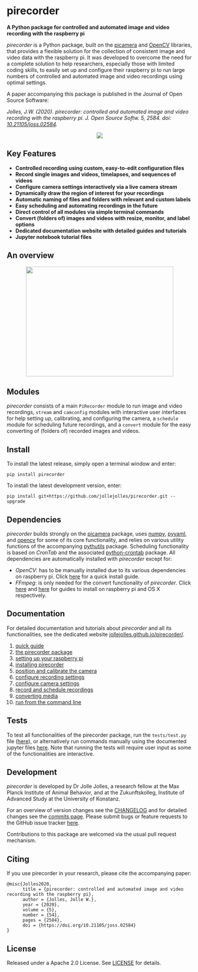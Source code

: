 # pirecorder
**A Python package for controlled and automated image and video recording with the raspberry pi**

*pirecorder* is a Python package, built on the [picamera](http://picamera.readthedocs.io/) and [OpenCV](https://opencv.org/) libraries, that provides a flexible solution for the collection of consistent image and video data with the raspberry pi. It was developed to overcome the need for a complete solution to help researchers, especially those with limited coding skills, to easily set up and configure their raspberry pi to run large numbers of controlled and automated image and video recordings using optimal settings.

A paper accompanying this package is published in the Journal of Open Source Software:

*Jolles, J.W. (2020). pirecorder: controlled and automated image and video recording with the raspberry pi. J. Open Source Softw. 5, 2584. doi: [10.21105/joss.02584](http://doi.org/10.21105/joss.02584).*

<p align="center"><img src="https://github.com/jollejolles/pirecorder/blob/master/images/pirecorder-logo-large.jpg"></p>

## Key Features
* **Controlled recording using custom, easy-to-edit configuration files**
* **Record single images and videos, timelapses, and sequences of videos**
* **Configure camera settings interactively via a live camera stream**
* **Dynamically draw the region of interest for your recordings**
* **Automatic naming of files and folders with relevant and custom labels**
* **Easy scheduling and automating recordings in the future**
* **Direct control of all modules via simple terminal commands**
* **Convert (folders of) images and videos with resize, monitor, and label options**
* **Dedicated documentation website with detailed guides and tutorials**
* **Jupyter notebook tutorial files**

## An overview
<p align="center"><a href="https://www.youtube.com/watch?v=pcVHpijd6wc" title="A quick overview of the pirecorder package" target="_blank"><img src="https://github.com/jollejolles/pirecorder/blob/master/images/pirecorder-video.jpg" width="400" height="298"></a></p>

## Modules
*pirecorder* consists of a main `PiRecorder` module to run image and video recordings, `stream` and `camconfig` modules with interactive user interfaces for help setting up, calibrating, and configuring the camera, a `schedule` module for scheduling future recordings, and a `convert` module for the easy converting of (folders of) recorded images and videos.

## Install
To install the latest release, simply open a terminal window and enter:

```
pip install pirecorder
```

To install the latest development version, enter:

```
pip install git+https://github.com/jollejolles/pirecorder.git --upgrade
```

## Dependencies
*pirecorder* builds strongly on the [picamera](http://picamera.readthedocs.io/) package, uses [numpy](http://www.numpy.org/), [pyyaml](https://pyyaml.org), and [opencv](http://opencv.org) for some of its core functionality, and relies on various utility functions of the accompanying [pythutils](https://github.com/jolle/pythutils) package. Scheduling functionality is based on *CronTab* and the associated [python-crontab](https://pypi.org/project/python-crontab/) package. All dependencies are automatically installed with *pirecorder* except for:
* *OpenCV*: has to be manually installed due to its various dependencies on raspberry pi. Click [here](https://github.com/JolleJolles/pirecorder/tree/master/docs/other/install-opencv.md) for a quick install guide.
* *FFmpeg*: is only needed for the convert functionality of *pirecorder*. Click [here](https://github.com/JolleJolles/pirecorder/tree/master/docs/other/install-ffmpeg-raspberry-pi.md) and [here](https://github.com/JolleJolles/pirecorder/tree/master/docs/other/install-ffmpeg-osx.md) for guides to install on raspberry pi and OS X respectively.

## Documentation
For detailed documentation and tutorials about *pirecorder* and all its functionalities, see the dedicated website [jollejolles.github.io/pirecorder/](http://jollejolles.github.io/pirecorder/).
1. [quick guide ](https://jollejolles.github.io/pirecorder/quick-guide.html)
2. [the pirecorder package](https://jollejolles.github.io/pirecorder/pirecorder-package.html)
3. [setting up your raspberry pi](https://jollejolles.github.io/pirecorder/1-setting-up-raspberry-pi.html)
4. [installing pirecorder](https://jollejolles.github.io/pirecorder/2-installing-pirecorder.html)
5. [position and calibrate the camera](https://jollejolles.github.io/pirecorder/3-position-and-calibrate-camera.html)
6. [configure recording settings](https://jollejolles.github.io/pirecorder/4-configure-recording-settings.html)
7. [configure camera settings](https://jollejolles.github.io/pirecorder/5-configure-camera-settings.html)
8. [record and schedule recordings](https://jollejolles.github.io/pirecorder/6-recording-and-scheduling.html)
9. [converting media](https://jollejolles.github.io/pirecorder/7-convert-media.html)
10. [run from the command line](https://jollejolles.github.io/pirecorder/8-run-from-commandline.html)

## Tests
To test all functionalities of the pirecorder package, run the `tests/test.py` file ([here](https://github.com/JolleJolles/pirecorder/tree/master/tests/test.py)), or alternatively run commands manually using the documented jupyter files [here](https://github.com/JolleJolles/pirecorder/tree/master/notebooks). Note that running the tests will require user input as some of the functionalities are interactive.

## Development
*pirecorder* is developed by Dr Jolle Jolles, a research fellow at the Max Planck Institute of Animal Behavior, and at the Zukunftskolleg, Institute of Advanced Study at the University of Konstanz.

For an overview of version changes see the [CHANGELOG](https://github.com/jollejolles/pirecorder/blob/master/CHANGELOG) and for detailed changes see the [commits page](https://github.com/jollejolles/pirecorder/commits/). Please submit bugs or feature requests to the GitHub issue tracker [here](https://github.com/jollejolles/pirecorder/issues).

Contributions to this package are welcomed via the usual pull request mechanism.

## Citing
If you use pirecorder in your research, please cite the accompanying paper:

```
@misc{Jolles2020,
      title = {pirecorder: controlled and automated image and video recording with the raspberry pi},
      author = {Jolles, Jolle W.},
      year = {2020},
      volume = {5},
      number = {54},
      pages = {2584},
      doi = {https://doi.org/10.21105/joss.02584}
}
```

## License
Released under a Apache 2.0 License. See [LICENSE](https://github.com/JolleJolles/pirecorder/blob/master/LICENSE) for details.
